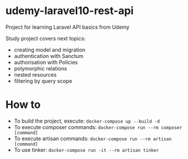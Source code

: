 # udemy-laravel10-rest-api
Project for learning Laravel API basics from Udemy 

Study project covers next topics:
- creating model and migration
- authentication with Sanctum
- authorisation with Policies
- polymorphic relations
- nested resources
- filtering by query scope

# How to
- To build the project, execute:
```docker-compose up --build -d```
- To execute composer commands:
```docker-compose run --rm composer [command]```
- To execute artisan commands:
```docker-compose run --rm artisan [command]```
- To use tinker:
```docker-compose run -it --rm artisan tinker```
